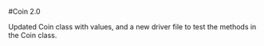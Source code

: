 #Coin 2.0

Updated Coin class with values, and a new driver file to test the methods in the Coin class.